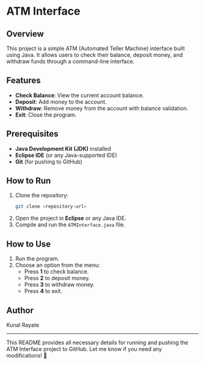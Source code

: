 # ATM Interface

## Overview
This project is a simple ATM (Automated Teller Machine) interface built using Java. It allows users to check their balance, deposit money, and withdraw funds through a command-line interface.

## Features
- **Check Balance**: View the current account balance.
- **Deposit**: Add money to the account.
- **Withdraw**: Remove money from the account with balance validation.
- **Exit**: Close the program.

## Prerequisites
- **Java Development Kit (JDK)** installed
- **Eclipse IDE** (or any Java-supported IDE)
- **Git** (for pushing to GitHub)

## How to Run
1. Clone the repository:
   ```sh
   git clone <repository-url>
   ```
2. Open the project in **Eclipse** or any Java IDE.
3. Compile and run the `ATMInterface.java` file.

## How to Use
1. Run the program.
2. Choose an option from the menu:
   - Press **1** to check balance.
   - Press **2** to deposit money.
   - Press **3** to withdraw money.
   - Press **4** to exit.

## Author
Kunal Rayate

---

This README provides all necessary details for running and pushing the ATM Interface project to GitHub. Let me know if you need any modifications! 🚀

